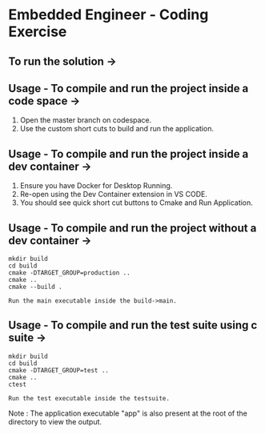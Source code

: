 # Embedded Engineer - Coding Exercise

## To run the solution ->

## Usage - To compile and run the project inside a code space ->

1. Open the master branch on codespace.
2. Use the custom short cuts to build and run the application.


## Usage - To compile and run the project inside a dev container ->

1. Ensure you have Docker for Desktop Running.
2. Re-open using the Dev Container extension in VS CODE.
3. You should see quick short cut buttons to Cmake and Run Application.

## Usage - To compile and run the project without a dev container ->
```
mkdir build
cd build 
cmake -DTARGET_GROUP=production ..
cmake .. 
cmake --build .

Run the main executable inside the build->main.
```

## Usage - To compile and run the test suite using c suite ->
```
mkdir build
cd build 
cmake -DTARGET_GROUP=test ..
cmake .. 
ctest

Run the test executable inside the testsuite.
```

Note : The application executable "app" is also present at the root of the directory to view the output.